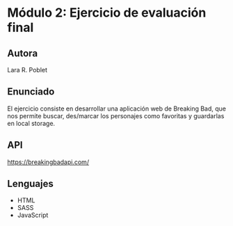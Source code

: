 # Módulo 2: Ejercicio de evaluación final

## Autora

Lara R. Poblet

## Enunciado

El ejercicio consiste en desarrollar una aplicación web de Breaking Bad, que nos permite buscar, des/marcar los
personajes como favoritas y guardarlas en local storage.

## API

https://breakingbadapi.com/

## Lenguajes

- HTML
- SASS
- JavaScript
